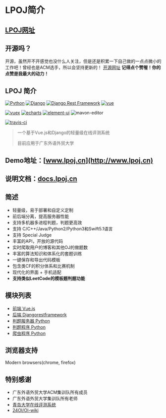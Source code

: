 # LPOJ简介

## [LPOJ网址](http://www.lpoj.cn/)
## 开源吗？
开源，虽然开不开感觉也没什么人关注，但是还是积累一下自己做的一点点微小的工作吧！曾经也是ACM选手，所以会坚持更新的！
[开源网址](https://github.com/Linzecong/LPOJ)
**记得点个赞喔！你的点赞是我最大的动力！**

## LPOJ 简介
[![Python](https://img.shields.io/badge/python-3.7.2-success.svg?style=flat-round)](https://www.python.org/downloads/release/python-372/)
[![Django](https://img.shields.io/badge/django-2.1.5-success.svg?style=flat-round)](https://www.djangoproject.com/)
[![Django Rest Framework](https://img.shields.io/badge/django_rest_framework-3.9.1-success.svg?style=flat-round)](http://www.django-rest-framework.org/)
[![vue](https://img.shields.io/badge/vue-2.5.2-success.svg?style=flat-round)](https://github.com/vuejs/vue)


[![vuex](https://img.shields.io/badge/vuex-3.1.0-success.svg?style=flat-round)](https://vuex.vuejs.org/)
[![echarts](https://img.shields.io/badge/echarts-4.2.1-success.svg?style=flat-round)](https://github.com/ecomfe/echarts)
[![element-ui](https://img.shields.io/badge/element-2.4.11-success.svg?style=flat-round)](https://github.com/ElemeFE/element)
![mavon-editor](https://img.shields.io/badge/mavoneditor-2.7.3-success.svg?style=flat-round)

[![travis-ci](https://travis-ci.org/Linzecong/LPOJ.svg?branch=master)](https://travis-ci.org/Linzecong/LPOJ)

> 一个基于Vue.js和Django的轻量级在线评测系统
>
> 目前应用于广东外语外贸大学
## Demo地址：[www.lpoj.cn](http://www.lpoj.cn)
## 说明文档：[docs.lpoj.cn](http://docs.lpoj.cn)
## 简述
+ 轻量级，易于部署和自定义定制
+ 前后端分离，提高服务器性能
+ 支持多机器多进程判题，判题更高效
+ 支持 C/C++/Java/Python2/Python3和Swift5.1语言
+ 支持 Special Judge
+ 丰富的API，开放的源代码
+ 实时爬取用户的博客和其他OJ的做题数
+ 丰富的算法知识和体系化的套题训练
+ 一键保存和导出代码模板
+ 包含类CF的积分体系和比赛机制
+ 现代化的界面 + 手机适配
+ **支持类似LeetCode的模板题判题功能**

## 模块列表
+ [前端 Vue.js](https://github.com/Linzecong/LPOJ/tree/master/Frontend)
+ [后端 Djangorestframework](https://github.com/Linzecong/LPOJ/tree/master/Backend)
+ [判题服务器 Python](https://github.com/Linzecong/LPOJ/tree/master/JudgerServer)
+ [判题程序 Python](https://github.com/Linzecong/LPOJ/tree/master/Judger)
+ [爬虫程序 Python](https://github.com/Linzecong/LPOJ/tree/master/CrawlingServer)


## 浏览器支持

Modern browsers(chrome, firefox)

## 特别感谢

+ 广东外语外贸大学ACM集训队所有成员
+ 广东外语外贸大学集训队所有老师
+ [青岛大学在线评测系统](https://github.com/QingdaoU/OnlineJudge)
+ [24OI/OI-wiki](https://github.com/24OI/OI-wiki)